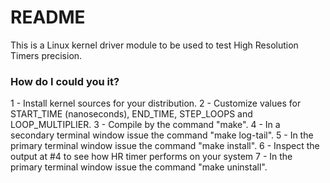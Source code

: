 # README #

This is a Linux kernel driver module to be used to test High Resolution Timers precision.

### How do I could you it? ###

1 - Install kernel sources for your distribution.
2 - Customize values for START_TIME (nanoseconds), END_TIME, STEP_LOOPS and LOOP_MULTIPLIER.
3 - Compile by the command "make".
4 - In a secondary terminal window issue the command "make log-tail".
5 - In the primary terminal window issue the command "make install".
6 - Inspect the output at #4 to see how HR timer performs on your system
7 - In the primary terminal window issue the command "make uninstall".